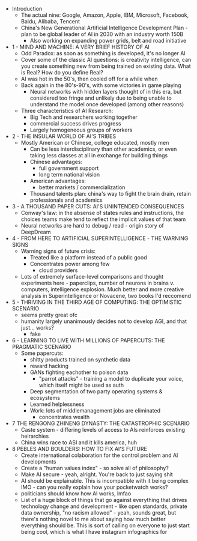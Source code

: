 - Introduction
  - The actual nine: Google, Amazon, Apple, IBM, Microsoft, Facebook, Baidu, Alibaba, Tencent
  - China's New Generational Artificial Intelligence Development Plan - plan to be global leader of AI in 2030 with an industry worth 150B
    - Also working on expanding power grids, belt and road initiative
- 1 - MIND AND MACHINE: A VERY BRIEF HISTORY OF AI 
  - Odd Paradox: as soon as something is developed, it's no longer AI 
  - Cover some of the classic AI questions: is creativity intelligence, can you create something new from being trained on existing data. What is Real? How do you define Real?
  - AI was hot in the 50's, then cooled off for a while when 
  - Back again in the 80's-90's, with some victories in game playing
    - Neural networks with hidden layers thought of in this era, but considered too fringe and unlikely due to being unable to understand the model once developed (among other reasons)
  - Three characteristics of AI Research:
    - Big Tech and researchers working together
    - commercial success drives progress
    - Largely homogeneous groups of workers
- 2 - THE INSULAR WORLD OF AI'S TRIBES
  - Mostly American or Chinese, college educated, mostly men
    - Can be less interdisciplinary than other academics, or even taking less classes at all in exchange for building things
    - Chinese advantages:
      - full government support
      - long term national vision
    - American advantages:
      - better markets / commercialization
    - Thousand talents plan: china's way to fight the brain drain, retain professionals and academics
- 3 - A THOUSAND PAPER CUTS: AI'S UNINTENDED CONSEQUENCES
  - Conway's law: in the absense of states rules and instructions, the choices teams make tend to reflect the implicit values of that team 
  - Neural networks are hard to debug / read - origin story of DeepDream
- 4 - FROM HERE TO ARTIFICIAL SUPERINTELLIGENCE - THE WARNING SIGNS
  - Warning signs of future crisis:
    - Treated like a platform instead of a public good
    - Concentrates power among few 
      - cloud providers
  - Lots of extremely surface-level comparisons and thought experiments here - paperclips, number of neurons in brains v. computers, intelligence explosion. Much better and more creative analysis in Superintelligence or Novacene, two books I'd reccomend
- 5 - THRIVING IN THE THIRD AGE OF COMPUTING: THE OPTIMISTIC SCENARIO
  - seems pretty great ofc
  - humanity largely unanimously decides not to develop AGI, and that just... works?
    - fake
- 6 - LEARNING TO LIVE WITH MILLIONS OF PAPERCUTS: THE PRAGMATIC SCENARIO
  - Some papercuts:
    - shitty products trained on synthetic data
    - reward hacking
    - GANs fighting eachother to poison data
      - "parrot attacks" - training a model to duplicate your voice, which itself might be used as auth
    - Deep segmentation of two party operating systems & ecosystems
    - Learned helplessness
    - Work: lots of middlemanagement jobs are eliminated
      - concentrates wealth
- 7 THE RENGONG ZHINENG DYNASTY: THE CATASTROPHIC SCENARIO
  - Caste system - differing levels of access to AIs reinforces existing heirarchies
  - China wins race to ASI and it kills america, huh
- 8 PEBLES AND BOULDERS: HOW TO FIX AI'S FUTURE
  - Create international colaboration for the control problem and AI developments
  - Create a "human values index" - so solve all of philosophy?
  - Make AI secure - yeah, alright. You're back to just saying shit 
  - AI should be explainable. This is incompatible with it being complex IMO - can you really explain how your pocketwatch works? 
  - politicians should know how AI works, lmfao 
  - List of a huge block of things that go against everything that drives technology change and development - like open standards, private data ownership, "no racism allowed" - yeah, sounds great, but there's nothing novel to me about saying how much better everything should be. This is sort of calling on everyone to just start being cool, which is what I have instagram infographics for 
